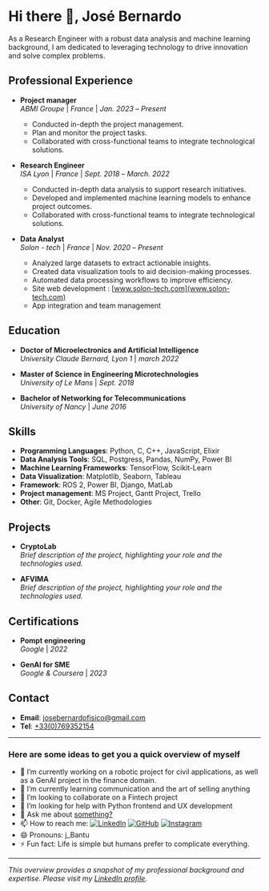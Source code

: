 # Hi there 👋, José Bernardo

As a Research Engineer with a robust data analysis and machine learning background, I am dedicated to leveraging technology to drive innovation and solve complex problems.

## Professional Experience
- **Project manager**  
  *ABMI Groupe* | *France* | *Jan. 2023* – *Present*  
  - Conducted in-depth the project management.
  - Plan and monitor the project tasks.
  - Collaborated with cross-functional teams to integrate technological solutions.
    
- **Research Engineer**  
  *ISA Lyon* | *France* | *Sept. 2018* – *March. 2022*  
  - Conducted in-depth data analysis to support research initiatives.
  - Developed and implemented machine learning models to enhance project outcomes.
  - Collaborated with cross-functional teams to integrate technological solutions.

- **Data Analyst**  
  *Solon - tech* | *France* | *Nov. 2020* – *Present*  
  - Analyzed large datasets to extract actionable insights.
  - Created data visualization tools to aid decision-making processes.
  - Automated data processing workflows to improve efficiency.
  - Site web development : [www.solon-tech.com](www.solon-tech.com)
  - App integration and team management

## Education

- **Doctor of Microelectronics and Artificial Intelligence**  
  *University Claude Bernard, Lyon 1* | *march 2022*
  
- **Master of Science in Engineering Microtechnologies**  
  *University of Le Mans* | *Sept. 2018*

- **Bachelor of Networking for Telecommunications**  
  *University of Nancy* | *June 2016*

## Skills

- **Programming Languages**: Python, C, C++, JavaScript, Elixir
- **Data Analysis Tools**: SQL, Postgress, Pandas, NumPy, Power BI
- **Machine Learning Frameworks**: TensorFlow, Scikit-Learn
- **Data Visualization**: Matplotlib, Seaborn, Tableau
- **Framework**: ROS 2, Power BI, Django, MatLab
- **Project management**: MS Project, Gantt Project, Trello
- **Other**: Git, Docker, Agile Methodologies

## Projects

- **CryptoLab**  
  *Brief description of the project, highlighting your role and the technologies used.*

- **AFVIMA**  
  *Brief description of the project, highlighting your role and the technologies used.*

## Certifications

- **Pompt engineering**  
  *Google* | *2022*

- **GenAI for SME**  
 *Google & Coursera* | *2023*

## Contact

- **Email**: [josebernardofisico@gmail.com](mailto:josebernardofisico@gmail.com)
- **Tel**: [+33(0)769352154](+33769352154)
  
---

### Here are some ideas to get you a quick overview of myself

- 🔭 I’m currently working on a robotic project for civil applications, as well as a GenAI project in the finance domain.
- 🌱 I’m currently learning communication and the art of selling anything
- 👯 I’m looking to collaborate on a Fintech project
- 🤔 I’m looking for help with Python frontend and UX development
- 💬 Ask me about [something?](mailto:josebernardofisico@gmail.com)
- 📫 How to reach me: [![LinkedIn](https://img.shields.io/badge/LinkedIn-Connect-blue?style=flat-square&logo=linkedin)](https://www.linkedin.com/in/jose-bernardo-research-engineer/) [![GitHub](https://img.shields.io/badge/GitHub-Profile-black?style=flat-square&logo=github)](https://github.com/jbernardo6u) [![Instagram](https://img.shields.io/badge/Instagram-Follow-pink?style=flat-square&logo=instagram)](https://www.instagram.com/jb_bantu/)
- 😄 Pronouns: j_Bantu
- ⚡ Fun fact: Life is simple but humans prefer to complicate everything.
---  
*This overview provides a snapshot of my professional background and expertise. Please visit my [LinkedIn profile](https://www.linkedin.com/in/jose-bernardo-research-engineer/).*
